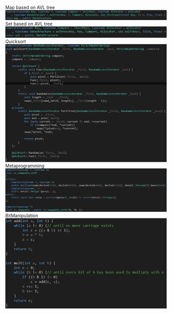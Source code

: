 Map based on AVL tree
![Map](Screenshots/Map.png)
Set based on AVL tree
![Set](Screenshots/Set.png)
Quicksort
![Quicksort](Screenshots/Quicksort.png)
Metaprogramming
![Metaprogramming](Screenshots/Metaprogramming.png)
BitManipulation
![BitManipulation](Screenshots/BitManipulation.png)